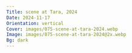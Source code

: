 ```yaml
---
Title: scene at Tara, 2024
Date: 2024-11-17
Orientation: vertical
Cover: images/075-scene-at-tara-2024.webp
Image: images/075-scene-at-tara-2024@2x.webp
Bg: dark
---
```

